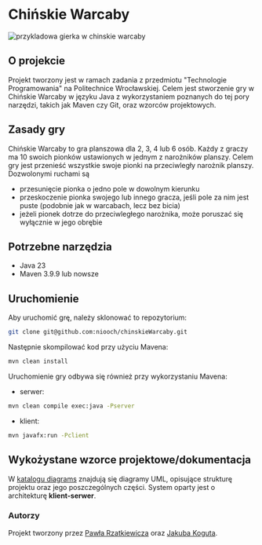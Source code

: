 # Chińskie Warcaby
![przykladowa gierka w chinskie warcaby](https://jkogut.pl/assets/chineseCheckers.jpg)

## O projekcie
Projekt tworzony jest w ramach zadania z przedmiotu "Technologie Programowania" na Politechnice Wrocławskiej.
Celem jest stworzenie gry w Chińskie Warcaby w języku Java z wykorzystaniem poznanych do tej pory narzędzi, takich jak Maven czy Git, oraz wzorców projektowych.

## Zasady gry
Chińskie Warcaby to gra planszowa dla 2, 3, 4 lub 6 osób. Każdy z graczy ma 10 swoich pionków ustawionych w jednym z narożników planszy. Celem gry jest przenieść wszystkie swoje pionki na przeciwległy narożnik planszy.
Dozwolonymi ruchami są
- przesunięcie pionka o jedno pole w dowolnym kierunku
- przeskoczenie pionka swojego lub innego gracza, jeśli pole za nim jest puste (podobnie jak w warcabach, lecz bez bicia)
- jeżeli pionek dotrze do przeciwległego narożnika, może poruszać się wyłącznie w jego obrębie

## Potrzebne narzędzia
- Java 23
- Maven 3.9.9
lub nowsze

## Uruchomienie
Aby uruchomić grę, należy sklonować to repozytorium:
```bash
git clone git@github.com:niooch/chinskieWarcaby.git
```
Następnie skompilować kod przy użyciu Mavena:
```bash
mvn clean install
```
Uruchomienie gry odbywa się również przy wykorzystaniu Mavena:
* serwer:
```bash
mvn clean compile exec:java -Pserver
```
* klient:
```bash
mvn javafx:run -Pclient
```
## Wykożystane wzorce projektowe/dokumentacja
W [katalogu diagrams](diagrams) znajdują się diagramy UML, opisujące strukturę projektu oraz jego poszczególnych części.
System oparty jest o architekturę **klient-serwer**.

### Autorzy
Projekt tworzony przez [Pawła Rzatkiewicza](https://github.com/zotkief) oraz [Jakuba Koguta](https://jkogut.pl/).

